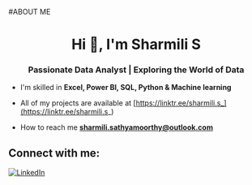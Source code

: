 #ABOUT  ME






<h1 align="center">Hi 👋, I'm Sharmili S</h1>
<h3 align="center">Passionate Data Analyst | Exploring the World of Data</h3>

- I'm skilled in **Excel, Power BI, SQL, Python & Machine learning**

- All of my projects are available at [https://linktr.ee/sharmili.s_](https://linktr.ee/sharmili.s_)

- How to reach me **sharmili.sathyamoorthy@outlook.com**


## Connect with me:
[![LinkedIn](https://img.shields.io/badge/LinkedIn-%230077B5.svg?logo=linkedin&logoColor=white)](https://www.linkedin.com/in/sharmili-s-6a6ab8234/) 
